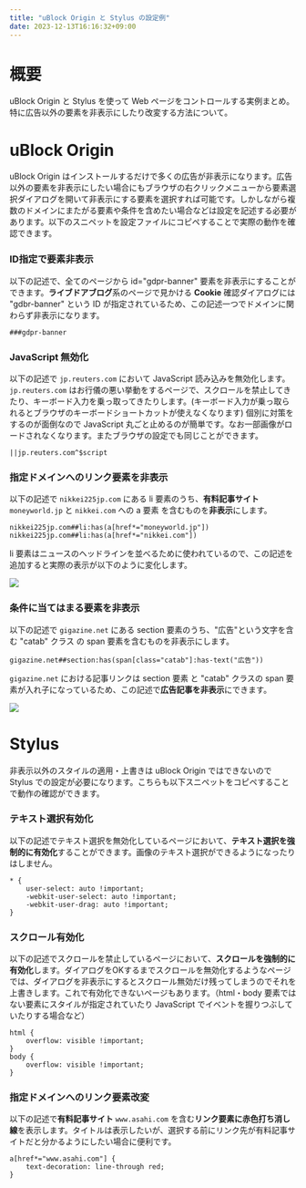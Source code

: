 ```yaml
---
title: "uBlock Origin と Stylus の設定例"
date: 2023-12-13T16:16:32+09:00
---
```


# 概要

uBlock Origin と Stylus を使って Web ページをコントロールする実例まとめ。特に広告以外の要素を非表示にしたり改変する方法について。

# uBlock Origin

uBlock Origin はインストールするだけで多くの広告が非表示になります。広告以外の要素を非表示にしたい場合にもブラウザの右クリックメニューから要素選択ダイアログを開いて非表示にする要素を選択すれば可能です。しかしながら複数のドメインにまたがる要素や条件を含めたい場合などは設定を記述する必要があります。以下のスニペットを設定ファイルにコピペすることで実際の動作を確認できます。

### ID指定で要素非表示

以下の記述で、全てのページから id="gdpr-banner" 要素を非表示にすることができます。**ライブドアブログ**系のページで見かける **Cookie** 確認ダイアログには "gdbr-banner" という ID が指定されているため、この記述一つでドメインに関わらず非表示になります。

```
###gdpr-banner
```

### JavaScript 無効化

以下の記述で ```jp.reuters.com``` において JavaScript 読み込みを無効化します。```jp.reuters.com``` はお行儀の悪い挙動をするページで、スクロールを禁止してきたり、キーボード入力を乗っ取ってきたりします。(キーボード入力が乗っ取られるとブラウザのキーボードショートカットが使えなくなります) 個別に対策をするのが面倒なので JavaScript 丸ごと止めるのが簡単です。なお一部画像がロードされなくなります。またブラウザの設定でも同じことができます。

```
||jp.reuters.com^$script
```

### 指定ドメインへのリンク要素を非表示

以下の記述で ```nikkei225jp.com``` にある li 要素のうち、**有料記事サイト** ```moneyworld.jp``` と ```nikkei.com``` への a 要素 を含むものを**非表示**にします。

```
nikkei225jp.com##li:has(a[href*="moneyworld.jp"])
nikkei225jp.com##li:has(a[href*="nikkei.com"])
```

li 要素はニュースのヘッドラインを並べるために使われているので、この記述を追加すると実際の表示が以下のように変化します。

![](../../media/ubo_stylus_nikkei225.png)


### 条件に当てはまる要素を非表示

以下の記述で ```gigazine.net``` にある section 要素のうち、"広告"という文字を含む "catab" クラス の span 要素を含むものを非表示にします。

```
gigazine.net##section:has(span[class="catab"]:has-text("広告"))
```

```gigazine.net``` における記事リンクは section 要素 と "catab" クラスの span 要素が入れ子になっているため、この記述で**広告記事を非表示**にできます。

![](../../media/ubo_stylus_gigazine.png)



# Stylus

非表示以外のスタイルの適用・上書きは uBlock Origin ではできないので Stylus での設定が必要になります。こちらも以下スニペットをコピペすることで動作の確認ができます。

### テキスト選択有効化

以下の記述でテキスト選択を無効化しているページにおいて、**テキスト選択を強制的に有効化**することができます。画像のテキスト選択ができるようになったりはしません。


```
* {
    user-select: auto !important;
    -webkit-user-select: auto !important;
    -webkit-user-drag: auto !important;
}
```

### スクロール有効化

以下の記述でスクロールを禁止しているページにおいて、**スクロールを強制的に有効化**します。ダイアログをOKするまでスクロールを無効化するようなページでは、ダイアログを非表示にするとスクロール無効だけ残ってしまうのでそれを上書きします。これで有効化できないページもあります。（html・body 要素ではない要素にスタイルが指定されていたり JavaScript でイベントを握りつぶしていたりする場合など）

```
html {
    overflow: visible !important;
}
body {
    overflow: visible !important;
}
```

### 指定ドメインへのリンク要素改変

以下の記述で**有料記事サイト** ```www.asahi.com``` を含む**リンク要素に赤色打ち消し線**を表示します。タイトルは表示したいが、選択する前にリンク先が有料記事サイトだと分かるようにしたい場合に便利です。

```
a[href*="www.asahi.com"] {
    text-decoration: line-through red;
}
```

